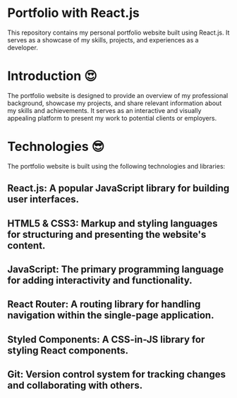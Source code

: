 # Portfolio with React.js
This repository contains my personal portfolio website built using React.js. It serves as a showcase of my skills, projects, and experiences as a developer.

# Introduction 😍
The portfolio website is designed to provide an overview of my professional background, showcase my projects, and share relevant information about my skills and achievements. It serves as an interactive and visually appealing platform to present my work to potential clients or employers.

# Technologies 😎
The portfolio website is built using the following technologies and libraries:

## React.js: A popular JavaScript library for building user interfaces.
## HTML5 & CSS3: Markup and styling languages for structuring and presenting the website's content.
## JavaScript: The primary programming language for adding interactivity and functionality.
## React Router: A routing library for handling navigation within the single-page application.
## Styled Components: A CSS-in-JS library for styling React components.
## Git: Version control system for tracking changes and collaborating with others.
